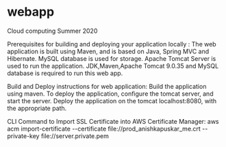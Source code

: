 # webapp
Cloud computing Summer 2020 


Prerequisites for building and deploying your application locally :
The web application is built using Maven, and is based on Java, Spring MVC and Hibernate.
MySQL database is used for storage.
Apache Tomcat Server is used to run the application.
JDK,Maven,Apache Tomcat 9.0.35 and MySQL database is required to run this web app.

Build and Deploy instructions for web application:
Build the application using maven.
To deploy the application, configure the tomcat server, and start the server.
Deploy the application on the tomcat localhost:8080, with the appropriate path.

CLI Command to Import SSL Certificate into AWS Certificate Manager:
aws acm import-certificate --certificate file://prod_anishkapuskar_me.crt --private-key file://server.private.pem
